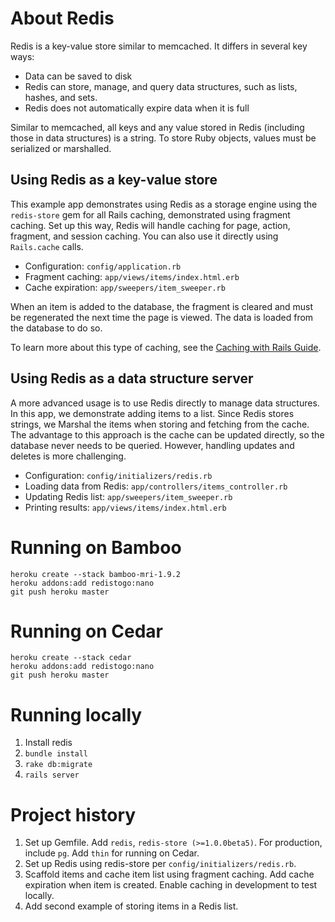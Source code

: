 # About Redis

Redis is a key-value store similar to memcached. It differs in several
key ways:

* Data can be saved to disk
* Redis can store, manage, and query data structures, such as lists,
  hashes, and sets.
* Redis does not automatically expire data when it is full

Similar to memcached, all keys and any value stored in Redis (including
those in data structures) is a string. To store Ruby objects, values
must be serialized or marshalled.

## Using Redis as a key-value store

This example app demonstrates using Redis as a storage engine using the
`redis-store` gem for all Rails caching, demonstrated using fragment
caching. Set up this way, Redis will handle caching for page, action,
fragment, and session caching. You can also use it directly using
`Rails.cache` calls.

* Configuration: `config/application.rb`
* Fragment caching: `app/views/items/index.html.erb`
* Cache expiration: `app/sweepers/item_sweeper.rb`

When an item is added to the database, the fragment is cleared and must
be regenerated the next time the page is viewed. The data is loaded from
the database to do so.

To learn more about this type of caching, see the [Caching with Rails
Guide](http://guides.rubyonrails.org/caching_with_rails.html#fragment-caching).

## Using Redis as a data structure server

A more advanced usage is to use Redis directly to manage data
structures. In this app, we demonstrate adding items to a list. Since
Redis stores strings, we Marshal the items when storing and fetching
from the cache.  The advantage to this approach is the cache can be
updated directly, so the database never needs to be queried. However,
handling updates and deletes is more challenging.

* Configuration: `config/initializers/redis.rb`
* Loading data from Redis: `app/controllers/items_controller.rb`
* Updating Redis list: `app/sweepers/item_sweeper.rb`
* Printing results: `app/views/items/index.html.erb`

# Running on Bamboo

    heroku create --stack bamboo-mri-1.9.2
    heroku addons:add redistogo:nano
    git push heroku master

# Running on Cedar

    heroku create --stack cedar
    heroku addons:add redistogo:nano
    git push heroku master

# Running locally

1. Install redis
2. `bundle install`
3. `rake db:migrate`
4. `rails server`

# Project history

1. Set up Gemfile. Add `redis`, `redis-store (>=1.0.0beta5)`. For
   production, include `pg`. Add `thin` for running on Cedar.
2. Set up Redis using redis-store per `config/initializers/redis.rb`.
3. Scaffold items and cache item list using fragment caching. Add cache
   expiration when item is created. Enable caching in development to
   test locally.
4. Add second example of storing items in a Redis list.
